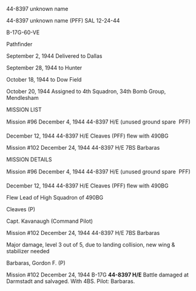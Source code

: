 





44-8397 unknown name






 




44-8397 unknown name (PFF) SAL 12-24-44

B-17G-60-VE

Pathfinder

September 2, 1944 Delivered to Dallas

September 28, 1944 to Hunter

October 18, 1944 to Dow Field

October 20, 1944 Assigned to 4th Squadron, 34th
Bomb Group, Mendlesham

MISSION LIST

Mission #96 December 4, 1944 44-8397 H/E (unused ground
spare  PFF)

  December 12, 1944 44-8397 H/E
Cleaves (PFF) flew with 490BG

Mission #102 December 24, 1944 44-8397 H/E 7BS Barbaras

MISSION DETAILS

Mission #96 December 4, 1944 44-8397 H/E (unused ground
spare  PFF)

  December 12, 1944 44-8397 H/E
Cleaves (PFF) flew with 490BG

Flew Lead of High Squadron of 490BG

Cleaves (P)

Capt. Kavanaugh (Command Pilot)

Mission #102 December 24, 1944 44-8397 H/E 7BS Barbaras

Major damage, level 3 out of 5, due to landing collision,
new wing \& stabilizer needed

Barbaras, Gordon F. (P)

Mission #102 December 24, 1944 B-17G **44-8397 H/E**
Battle damaged at Darmstadt and salvaged. With 4BS. Pilot: Barbaras.




